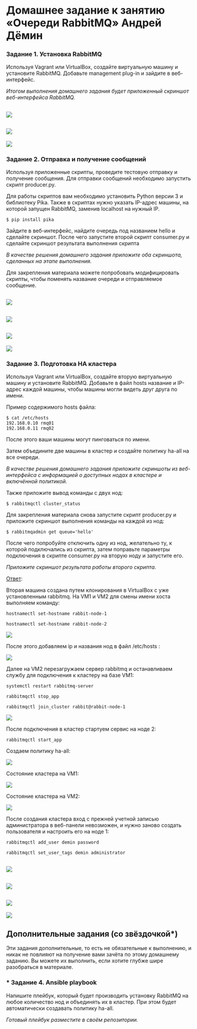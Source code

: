 # Домашнее задание к занятию  «Очереди RabbitMQ» Андрей Дёмин


### Задание 1. Установка RabbitMQ

Используя Vagrant или VirtualBox, создайте виртуальную машину и установите RabbitMQ.
Добавьте management plug-in и зайдите в веб-интерфейс.

*Итогом выполнения домашнего задания будет приложенный скриншот веб-интерфейса RabbitMQ.*

![](img/1-1.png)
---
![](img/1-2.png)
---
![](img/1-3.png)


### Задание 2. Отправка и получение сообщений

Используя приложенные скрипты, проведите тестовую отправку и получение сообщения.
Для отправки сообщений необходимо запустить скрипт producer.py.

Для работы скриптов вам необходимо установить Python версии 3 и библиотеку Pika.
Также в скриптах нужно указать IP-адрес машины, на которой запущен RabbitMQ, заменив localhost на нужный IP.

```shell script
$ pip install pika
```

Зайдите в веб-интерфейс, найдите очередь под названием hello и сделайте скриншот.
После чего запустите второй скрипт consumer.py и сделайте скриншот результата выполнения скрипта

*В качестве решения домашнего задания приложите оба скриншота, сделанных на этапе выполнения.*

Для закрепления материала можете попробовать модифицировать скрипты, чтобы поменять название очереди и отправляемое сообщение.


![](img/2-1.png)
---
![](img/2-2.png)
---
![](img/2-3.png)
---
![](img/2-4.png)


### Задание 3. Подготовка HA кластера

Используя Vagrant или VirtualBox, создайте вторую виртуальную машину и установите RabbitMQ.
Добавьте в файл hosts название и IP-адрес каждой машины, чтобы машины могли видеть друг друга по имени.

Пример содержимого hosts файла:
```shell script
$ cat /etc/hosts
192.168.0.10 rmq01
192.168.0.11 rmq02
```
После этого ваши машины могут пинговаться по имени.

Затем объедините две машины в кластер и создайте политику ha-all на все очереди.

*В качестве решения домашнего задания приложите скриншоты из веб-интерфейса с информацией о доступных нодах в кластере и включённой политикой.*

Также приложите вывод команды с двух нод:

```shell script
$ rabbitmqctl cluster_status
```

Для закрепления материала снова запустите скрипт producer.py и приложите скриншот выполнения команды на каждой из нод:

```shell script
$ rabbitmqadmin get queue='hello'
```

После чего попробуйте отключить одну из нод, желательно ту, к которой подключались из скрипта, затем поправьте параметры подключения в скрипте consumer.py на вторую ноду и запустите его.

*Приложите скриншот результата работы второго скрипта.*

<ins>Ответ</ins>:

Вторая машина создана путем клонирования в VirtualBox c уже установленным  rabbitmq. На VM1 и VM2 для смены имени хоста выполняем команду:
```
hostnamectl set-hostname rabbit-node-1
```
```
hostnamectl set-hostname rabbit-node-2
```
![](img/3-1.png)

После этого добавляем ip и названия нод в файл /etc/hosts : 

![](img/3-2.png)

Далее на VM2 перезагружаем сервер rabbitmq и останавливаем службу для подключения к кластеру на базе VM1:
```
systemctl restart rabbitmq-server
```
```
rabbitmqctl stop_app
```
```
rabbitmqctl join_cluster rabbit@rabbit-node-1
```
![](img/3-3.png)

После подключения в кластер стартуем сервис на ноде 2:

```
rabbitmqctl start_app
```
Создаем политику ha-all:

![](img/3-7.png)

Состояние кластера на VM1:

![](img/3-4.png)

Состояние кластера на VM2:

![](img/3-5.png)

После создания кластера вход с прежней учетной записью администратора в веб-панели невозможен, и нужно заново создать пользователя и настроить его на ноде 1:
```
rabbitmqctl add_user demin password
```
```
rabbitmqctl set_user_tags demin administrator
```
![](img/3-6.png)
---
![](img/3-8.png)
---
![](img/3-9.png)
---
![](img/3-10.png)

## Дополнительные задания (со звёздочкой*)
Эти задания дополнительные, то есть не обязательные к выполнению, и никак не повлияют на получение вами зачёта по этому домашнему заданию. Вы можете их выполнить, если хотите глубже шире разобраться в материале.

### * Задание 4. Ansible playbook

Напишите плейбук, который будет производить установку RabbitMQ на любое количество нод и объединять их в кластер.
При этом будет автоматически создавать политику ha-all.

*Готовый плейбук разместите в своём репозитории.*

